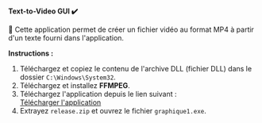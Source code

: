 **Text-to-Video GUI ✔️**

🎥 Cette application permet de créer un fichier vidéo au format MP4 à partir d'un texte fourni dans l'application.

**Instructions :**

1. Téléchargez et copiez le contenu de l'archive DLL (fichier DLL) dans le dossier `C:\Windows\System32`.
2. Téléchargez et installez **FFMPEG**.
3. Téléchargez l'application depuis le lien suivant :  
   [Télécharger l'application](https://drive.google.com/file/d/1YfCEUuO5Y7ao1p5ZFgOjhzunUFIt_jmB/view?usp=sharing)
4. Extrayez `release.zip` et ouvrez le fichier `graphique1.exe`.
